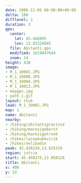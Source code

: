 ```yaml
---
date: 2006-11-05 00:00:00+00:00
delta: 180
difflevel: 2
duration: 3
gpx:
  center:
    lat: 45.446895
    lon: 13.83224585
  file: Abitanti.gpx
  modified: 1619847644
  zoom: 14
height: 418
image:
- M_1_10002.JPG
- M_1_10008.JPG
- M_1_10004.JPG
- M_1_10013.JPG
- mapgps.jpg
- path_1.gif
layout: stub
lead: M_1_10002.JPG
map: 1
name: Abitanti
nearby:
- /biking/abitantigracisce
- /biking/marezigeborst
- /biking/marezigetrsek
- /hikes/lacnakukkvirik
- /hikes/velibadin
peak: 45.436224,13.825319
region: istria
start: 45.458375,13.850126
title: Abitanti
x: 408
y: 33
---
```

